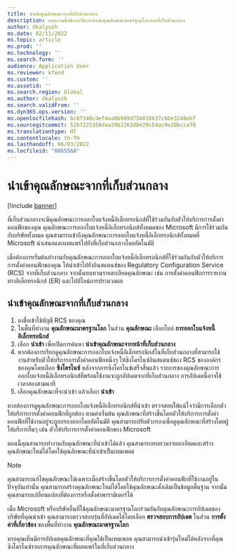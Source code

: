 ```yaml
---
title: นําเข้าคุณลักษณะจากที่เก็บส่วนกลาง
description: บทความนี้อธิบายวิธีการนําเข้าคุณลักษณะมาตรฐานโลกจากที่เก็บส่วนกลาง
author: dkalyuzh
ms.date: 02/11/2022
ms.topic: article
ms.prod: ''
ms.technology: ''
ms.search.form: ''
audience: Application User
ms.reviewer: kfend
ms.custom: ''
ms.assetid: ''
ms.search.region: Global
ms.author: dkalyuzh
ms.search.validFrom: ''
ms.dyn365.ops.version: ''
ms.openlocfilehash: bc8f346cdef4aa0b909d75b016b37cbbe3248ebf
ms.sourcegitcommit: 52b7225350daa29b1263d8e29c54ac9e20bcca70
ms.translationtype: HT
ms.contentlocale: th-TH
ms.lasthandoff: 06/03/2022
ms.locfileid: "8865568"
---
```

# <a name="import-features-from-the-global-repository"></a>นําเข้าคุณลักษณะจากที่เก็บส่วนกลาง

[!include [banner](../includes/banner.md)]

ที่เก็บส่วนกลางจะมีคุณลักษณะการออกใบแจ้งหนี้อิเล็กทรอนิกส์ที่ใช้ร่วมกันกับตัวให้บริการการตั้งค่าคอนฟิกของคุณ คุณลักษณะการออกใบแจ้งหนี้อิเล็กทรอนิกส์ทั้งหมดของ Microsoft มีการใช้ร่วมกันกับบริษัททั้งหมด คุณสามารถเข้าถึงคุณลักษณะการออกใบแจ้งหนี้อิเล็กทรอนิกส์ทั้งหมดที่ Microsoft นำเสนอและเผยแพร่ไปยังที่เก็บส่วนกลางโดยอัตโนมัติ

เมื่อต้องการเริ่มต้นทำงานกับคุณลักษณะการออกใบแจ้งหนี้อิเล็กทรอนิกส์ที่ใช้ร่วมกันกับตัวให้บริการการตั้งค่าคอนฟิกของคุณ ให้นําเข้าไปยังอินสแตนซ์ของ Regulatory Configuration Service (RCS) จากที่เก็บส่วนกลาง จากนั้นทบทวนรายละเอียดคุณลักษณะ เช่น การตั้งค่าคอนฟิกการรายงานทางอิเล็กทรอนิกส์ (ER) และไปป์ไลน์การประมวลผล

## <a name="import-a-feature-from-the-global-repository"></a>นําเข้าคุณลักษณะจากที่เก็บส่วนกลาง

1. ลงชื่อเข้าใช้บัญชี RCS ของคุณ
2. ในพื้นที่ทำงาน **คุณลักษณะมาตรฐานโลก** ในส่วน **คุณลักษณะ** เลือกไทล์ **การออกใบแจ้งหนี้อิเล็กทรอนิกส์**
3. เลือก **นำเข้า** เพื่อเปิดการค้นหา **นำเข้าคุณลักษณะจากหน้าที่เก็บส่วนกลาง**
4. หากต้องการเรียกดูคุณลักษณะการออกใบแจ้งหนี้อิเล็กทรอนิกส์ในที่เก็บส่วนกลางที่สามารถใช้งานสำหรับตัวให้บริการการตั้งค่าคอนฟิกหนึ่งๆ ให้ซิงโครไนซ์อินสแตนซ์ของ RCS ขององค์กรของคุณโดยเลือก **ซิงโครไนซ์** หลังจากการซิงโครไนซ์เสร็จสิ้นแล้ว รายการของคุณลักษณะการออกใบแจ้งหนี้อิเล็กทรอนิกส์ที่พร้อมใช้งานจะถูกอัปเดตจากที่เก็บส่วนกลาง การอัปเดตนี้อาจใช้เวลาสองสามนาที
5. เลือกคุณลักษณะที่จะนำเข้า แล้วเลือก **นำเข้า**

หากต้องการดูคุณลักษณะการออกใบแจ้งหนี้อิเล็กทรอนิกส์ที่นําเข้า ตรวจสอบให้แน่ใจว่ามีการเลือกตัวให้บริการการตั้งค่าคอนฟิกที่ถูกต้อง ตามค่าเริ่มต้น คุณลักษณะที่สร้างขึ้นโดยตัวให้บริการการตั้งค่าคอนฟิกที่ใช้งานอยู่จะถูกกรองออกโดยอัตโนมัติ คุณสามารถปรับตัวกรองเพื่อดูคุณลักษณะที่สร้างโดยผู้ให้บริการอื่นๆ เช่น ตัวให้บริการการตั้งค่าคอนฟิกของ Microsoft

ตอนนี้คุณสามารถทำงานกับคุณลักษณะที่นําเข้าได้แล้ว คุณสามารถทบทวนรายละเอียดและสร้างคุณลักษณะใหม่ได้โดยใช้คุณลักษณะที่นําเข้าเป็นเทมเพลต

> [!NOTE]
> คุณสามารถแก้ไขคุณลักษณะได้เฉพาะเมื่อสร้างขึ้นโดยตัวให้บริการการตั้งค่าคอนฟิกที่ใช้งานอยู่ในปัจจุบันเท่านั้น คุณสามารถสร้างคุณลักษณะใหม่ได้โดยใช้คุณลักษณะดั้งเดิมเป็นข้อมูลพื้นฐาน จากนั้นคุณสามารถเปลี่ยนแปลงที่ต้องการหรือตั้งค่าพารามิเตอร์ได้

เมื่อ Microsoft หรือบริษัทอื่นที่ใช้คุณลักษณะมาตรฐานโลกร่วมกันกับคุณลักษณะการอัปเดตของบริษัทที่คุณนําเข้า คุณสามารถตรวจสอบรุ่นที่อัปเดตได้โดยเลือก **ตรวจสอบการอัปเดต** ในส่วน **การตั้งค่าที่เกี่ยวข้อง** ของพื้นที่ทำงาน **คุณลักษณะมาตรฐานโลก**

หากคุณเห็นมีการอัปเดตคุณลักษณะที่คุณใช้เป็นเทมเพลต คุณสามารถนําเข้ารุ่นใหม่ได้หลังจากที่คุณซิงโครไนซ์รายการคุณลักษณะที่เผยแพร่ในที่เก็บส่วนกลาง
